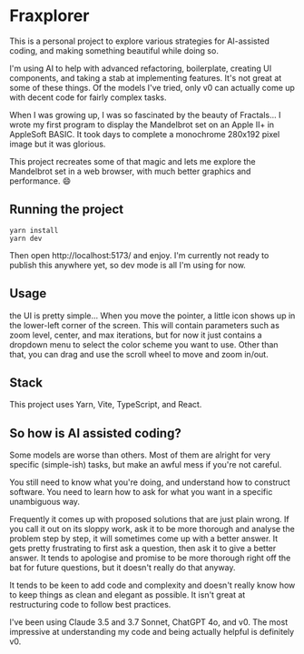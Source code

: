 # Fraxplorer

This is a personal project to explore various strategies for AI-assisted coding, and making something beautiful while
doing so.

I'm using AI to help with advanced refactoring, boilerplate, creating UI components, and taking a stab at implementing
features. It's not great at some of these things. Of the models I've tried, only v0 can actually come up with decent
code for fairly complex tasks.

When I was growing up, I was so fascinated by the beauty of Fractals... I wrote my first program to display the
Mandelbrot set on an Apple II+ in AppleSoft BASIC. It took days to complete a monochrome 280x192 pixel image but it was
glorious.

This project recreates some of that magic and lets me explore the Mandelbrot set in a web browser, with much better
graphics and performance. :smile:

## Running the project

```
yarn install
yarn dev
```

Then open http://localhost:5173/ and enjoy. I'm currently not ready to publish this anywhere yet, so dev mode is all I'm
using for now.

## Usage

the UI is pretty simple... When you move the pointer, a little icon shows up in the lower-left corner of the screen.
This will contain parameters such as zoom level, center, and max iterations, but for now it just contains a dropdown
menu to select the color scheme you want to use. Other than that, you can drag and use the scroll wheel to move and zoom
in/out.

## Stack

This project uses Yarn, Vite, TypeScript, and React.

## So how is AI assisted coding?

Some models are worse than others. Most of them are alright for very specific (simple-ish) tasks, but make an awful mess
if you're not careful.

You still need to know what you're doing, and understand how to construct software. You need to learn how to ask for
what you want in a specific unambiguous way.

Frequently it comes up with proposed solutions that are just plain wrong. If you call it out on its sloppy work, ask it
to be more thorough and analyse the problem step by step, it will sometimes come up with a better answer. It gets pretty
frustrating to first ask a question, then ask it to give a better answer. It tends to apologise and promise to be more
thorough right off the bat for future questions, but it doesn't really do that anyway.

It tends to be keen to add code and complexity and doesn't really know how to keep things as clean and elegant as
possible. It isn't great at restructuring code to follow best practices.

I've been using Claude 3.5 and 3.7 Sonnet, ChatGPT 4o, and v0. The most impressive at understanding my code and being
actually helpful is definitely v0.
